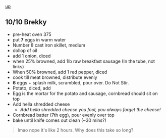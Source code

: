 
[up](./index.md)

## 10/10 Brekky

- pre-heat oven 375
- put **7** eggs in warm water
- Number 8 cast iron skillet, medium
- dollop of oil
- add 1 onion, diced
- when 25% browned, add 1lb raw breakfast sausage (In the tube, not links)
- When 50% browned, add 1 red pepper, diced
- cook till meat browned, distribute evenly
- **6** eggs + splash milk, scrambled, pour over. Do Not Stir.
- Potato, diced, add
- Egg is the mortar for the potato and sausage, cornbread should sit on top
- Add hella shredded cheese
	- *Add hella shredded cheese you fool, you always forget the cheese!*
- Cornbread batter (7th egg), pour evenly over top
- bake until knife comes out clean (~30 mins?)

> lmao nope it's like 2 hours. Why does this take so long?
